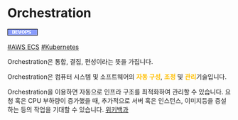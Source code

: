 # Orchestration

![Devops](../../2TAT1C/Label_Devops.png)

<a href="https://aws.amazon.com/ko/ecs/">#AWS ECS</a>
<a href="https://kubernetes.io/">#Kubernetes</a>

Orchestration은 통합, 결집, 편성이라는 뜻을 가집니다.

Orchestration은 컴퓨터 시스템 및 소프트웨어의 <span style="color:#FFBF00; font-weight:bold;">자동 구성</span>, <span style="color:#FFBF00; font-weight:bold;">조정</span> 및 <span style="color:#FFBF00; font-weight:bold;">관리</span>기술입니다.

Orchestration을 이용하면 자동으로 인프라 구조를 최적화하여 관리할 수 있습니다. 요청 혹은 CPU 부하량이 증가했을 때, 추가적으로 서버 혹은 인스턴스, 이미지등을 증설하는 등의 작업을 기대할 수 있습니다. <a href="https://en.wikipedia.org/wiki/Orchestration_(computing)">위키백과</a>
